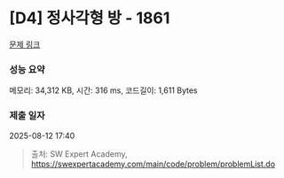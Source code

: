 # [D4] 정사각형 방 - 1861 

[문제 링크](https://swexpertacademy.com/main/code/problem/problemDetail.do?contestProbId=AV5LtJYKDzsDFAXc) 

### 성능 요약

메모리: 34,312 KB, 시간: 316 ms, 코드길이: 1,611 Bytes

### 제출 일자

2025-08-12 17:40



> 출처: SW Expert Academy, https://swexpertacademy.com/main/code/problem/problemList.do